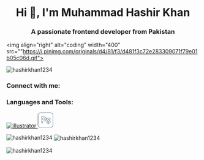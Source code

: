 <h1 align="center">Hi 👋, I'm Muhammad Hashir Khan</h1>
<h3 align="center">A passionate frontend developer from Pakistan</h3>

<img align="right" alt="coding" width="400" src=""https://i.pinimg.com/originals/d4/81/f3/d481f3c72e283309071f79e01b05c06d.gif">

<p align="left"> <img src="https://komarev.com/ghpvc/?username=hashirkhan1234&label=Profile%20views&color=0e75b6&style=flat" alt="hashirkhan1234" /> </p>

<h3 align="left">Connect with me:</h3>
<p align="left">
</p>

<h3 align="left">Languages and Tools:</h3>
<p align="left"> <a href="https://www.adobe.com/in/products/illustrator.html" target="_blank" rel="noreferrer"> <img src="https://www.vectorlogo.zone/logos/adobe_illustrator/adobe_illustrator-icon.svg" alt="illustrator" width="40" height="40"/> </a> <a href="https://www.photoshop.com/en" target="_blank" rel="noreferrer"> <img src="https://raw.githubusercontent.com/devicons/devicon/master/icons/photoshop/photoshop-line.svg" alt="photoshop" width="40" height="40"/> </a> </p>

<p><img align="left" src="https://github-readme-stats.vercel.app/api/top-langs?username=hashirkhan1234&show_icons=true&locale=en&layout=compact" alt="hashirkhan1234" /></p>

<p>&nbsp;<img align="center" src="https://github-readme-stats.vercel.app/api?username=hashirkhan1234&show_icons=true&locale=en" alt="hashirkhan1234" /></p>

<p><img align="center" src="https://github-readme-streak-stats.herokuapp.com/?user=hashirkhan1234&" alt="hashirkhan1234" /></p>
